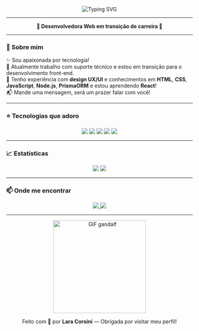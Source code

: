 
<p align="center">
  <img src="https://readme-typing-svg.demolab.com?font=Fira+Code&weight=700&duration=2500&pause=1000&color=EE82EE&center=true&vCenter=true&width=435&lines=Ol%C3%A1+visitante!+Me+chamo+Lara;Sou+desenvolvedora+front-end;Me+arrisco+no+backend+e+design;Amo+doces+e+gatinhos!" alt="Typing SVG" />
</p>

---

<p align="center"><strong>🌸 Desenvolvedora Web em transição de carreira 🌸</strong></p>

---

### 💬 Sobre mim

✨ Sou apaixonada por tecnologia!  
🎯 Atualmente trabalho com suporte técnico e estou em transição para o desenvolvimento front-end.  
🎨 Tenho experiência com **design UX/UI** e conhecimentos em **HTML**, **CSS**, **JavaScript**, **Node.js**, **PrismaORM** e estou aprendendo **React**!  
📬 Mande uma mensagem, será um prazer falar com você!

---

### ⭐ Tecnologias que adoro

<p align="center">
  <img src="https://img.shields.io/badge/HTML5-%23e854e8?style=for-the-badge&logo=html5&logoColor=white" />
  <img src="https://img.shields.io/badge/CSS3-%23e854e8?style=for-the-badge&logo=css3&logoColor=white" />
  <img src="https://img.shields.io/badge/JavaScript-%23e854e8?style=for-the-badge&logo=javascript&logoColor=white" />
  <img src="https://img.shields.io/badge/React-%23e854e8?style=for-the-badge&logo=react&logoColor=white" />
  <img src="https://img.shields.io/badge/Figma-%23e854e8?style=for-the-badge&logo=figma&logoColor=white" />
</p>

---

### 📈 Estatísticas

<p align="center">
  <img src="https://github-readme-stats.vercel.app/api?username=laracmiranda&show_icons=true&theme=tokyonight&title_color=DA70D6&icon_color=EE82EE" />
  <img src="https://github-readme-stats.vercel.app/api/top-langs/?username=laracmiranda&layout=compact&theme=tokyonight&title_color=DA70D6" />
</p>

---

### 📫 Onde me encontrar

<p align="center">
  <a href="https://www.linkedin.com/in/laracorsinim" target="_blank">
    <img src="https://img.shields.io/badge/LinkedIn-%23e854e8?style=for-the-badge&logo=linkedin&logoColor=white" />
  </a>

  <a href="mailto:laracorsinidemiranda@gmail.com">
    <img src="https://img.shields.io/badge/E--mail-%23e854e8?style=for-the-badge&logo=gmail&logoColor=white" />
  </a>
</p>

--- 
<p align="center">
  <img src="https://media2.giphy.com/media/v1.Y2lkPTc5MGI3NjExODU5YWZwZDBneTZ1eXU2b2xsNm92c3l3bzFoeXliYW05YWpxdTJqYyZlcD12MV9pbnRlcm5hbF9naWZfYnlfaWQmY3Q9Zw/2XflxzGoMXkpe9bvyk8/giphy.gif" width="250px" alt="GIF gandalf" />
</p>

<p align="center">
  Feito com 💜 por <strong>Lara Corsini</strong> — Obrigada por visitar meu perfil!
</p>
